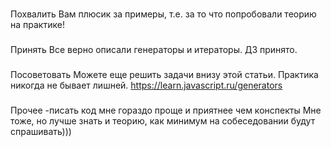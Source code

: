 ###
Похвалить
Вам плюсик за примеры, т.е. за то что попробовали теорию на практике!


###
Принять
Все верно описали генераторы и итераторы. ДЗ принято.


###
Посоветовать
Можете еще решить задачи внизу этой статьи. Практика никогда не бывает лишней.
https://learn.javascript.ru/generators


###
Прочее
-писать код мне гораздо проще и приятнее чем конспекты
Мне тоже, но лучше знать и теорию, как минимум на собеседовании будут спрашивать)))
